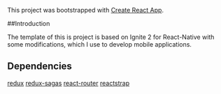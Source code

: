This project was bootstrapped with [Create React App](https://github.com/facebookincubator/create-react-app).

##Introduction

The template of this is project is based on Ignite 2 for React-Native with some modifications, which I use to develop mobile applications.

## Dependencies

[redux](https://github.com/reduxjs/redux)
[redux-sagas](https://github.com/redux-saga/redux-saga)
[react-router](https://github.com/ReactTraining/react-router)
[reactstrap](https://github.com/reactstrap/reactstrap)
